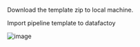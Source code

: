 Download the template zip to local machine. 

Import pipeline template to datafactoy

![image](https://user-images.githubusercontent.com/72768193/150592842-e0bf90e7-ef7c-461d-804d-545b337e43ed.png)
